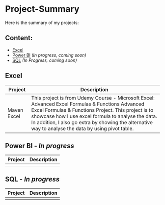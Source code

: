 # Project-Summary

Here is the summary of my projects:

## Content:
- [Excel](#excel)
- [Power BI](#power-bi---in-progress) _(In progress, coming soon)_
- [SQL](#sql---in-progress) _(In Progress, coming soon)_

## Excel
| Project   | Description   |
| ------------- | ------------- |
| Maven Excel  | This project is from Udemy Course - Microsoft Excel: Advanced Excel Formulas & Functions Advanced Excel Formulas & Functions Project. This project is to showcase how I use excel formula to analyse the data. In addition, I also go extra by showing the alternative way to analyse the data by using pivot table. |


## Power BI - _In progress_
| Project | Description   |
| ------------- | ------------- |
|  |   |

## SQL - _In progress_
| Project  | Description   |
| ------------- | ------------- |
|   |   |
